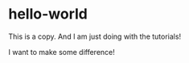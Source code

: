 # hello-world

This is a copy. And I am just doing with the tutorials!

I want to make some difference!

